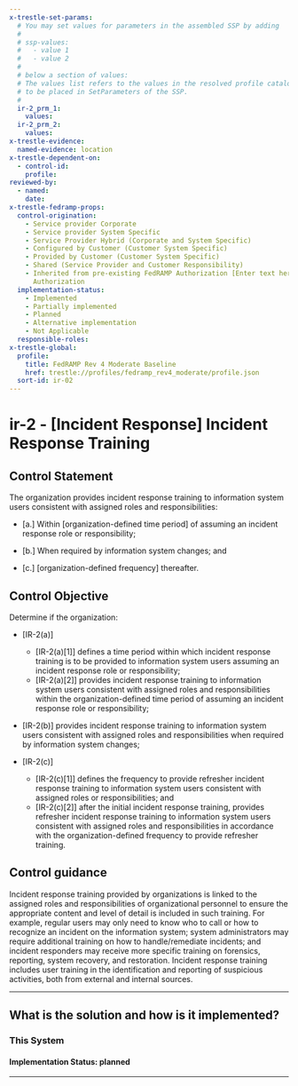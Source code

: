```yaml
---
x-trestle-set-params:
  # You may set values for parameters in the assembled SSP by adding
  #
  # ssp-values:
  #   - value 1
  #   - value 2
  #
  # below a section of values:
  # The values list refers to the values in the resolved profile catalog, and the ssp-values represent new values
  # to be placed in SetParameters of the SSP.
  #
  ir-2_prm_1:
    values:
  ir-2_prm_2:
    values:
x-trestle-evidence:
  named-evidence: location
x-trestle-dependent-on:
  - control-id:
    profile:
reviewed-by:
  - named:
    date:
x-trestle-fedramp-props:
  control-origination:
    - Service provider Corporate
    - Service provider System Specific
    - Service Provider Hybrid (Corporate and System Specific)
    - Configured by Customer (Customer System Specific)
    - Provided by Customer (Customer System Specific)
    - Shared (Service Provider and Customer Responsibility)
    - Inherited from pre-existing FedRAMP Authorization [Enter text here], Date of
      Authorization
  implementation-status:
    - Implemented
    - Partially implemented
    - Planned
    - Alternative implementation
    - Not Applicable
  responsible-roles:
x-trestle-global:
  profile:
    title: FedRAMP Rev 4 Moderate Baseline
    href: trestle://profiles/fedramp_rev4_moderate/profile.json
  sort-id: ir-02
---
```


# ir-2 - \[Incident Response\] Incident Response Training

## Control Statement

The organization provides incident response training to information system users consistent with assigned roles and responsibilities:

- \[a.\] Within [organization-defined time period] of assuming an incident response role or responsibility;

- \[b.\] When required by information system changes; and

- \[c.\] [organization-defined frequency] thereafter.

## Control Objective

Determine if the organization:

- \[IR-2(a)\]

  - \[IR-2(a)[1]\] defines a time period within which incident response training is to be provided to information system users assuming an incident response role or responsibility;
  - \[IR-2(a)[2]\] provides incident response training to information system users consistent with assigned roles and responsibilities within the organization-defined time period of assuming an incident response role or responsibility;

- \[IR-2(b)\] provides incident response training to information system users consistent with assigned roles and responsibilities when required by information system changes;

- \[IR-2(c)\]

  - \[IR-2(c)[1]\] defines the frequency to provide refresher incident response training to information system users consistent with assigned roles or responsibilities; and
  - \[IR-2(c)[2]\] after the initial incident response training, provides refresher incident response training to information system users consistent with assigned roles and responsibilities in accordance with the organization-defined frequency to provide refresher training.

## Control guidance

Incident response training provided by organizations is linked to the assigned roles and responsibilities of organizational personnel to ensure the appropriate content and level of detail is included in such training. For example, regular users may only need to know who to call or how to recognize an incident on the information system; system administrators may require additional training on how to handle/remediate incidents; and incident responders may receive more specific training on forensics, reporting, system recovery, and restoration. Incident response training includes user training in the identification and reporting of suspicious activities, both from external and internal sources.

______________________________________________________________________

## What is the solution and how is it implemented?

<!-- For implementation status enter one of: implemented, partial, planned, alternative, not-applicable -->

<!-- Note that the list of rules under ### Rules: is read-only and changes will not be captured after assembly to JSON -->

### This System

<!-- Add implementation prose for the main This System component for control: ir-2 -->

#### Implementation Status: planned

______________________________________________________________________
